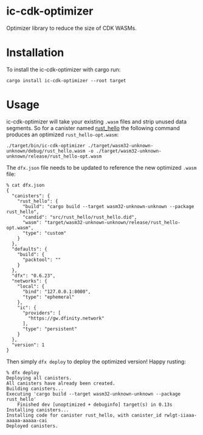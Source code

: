 # ic-cdk-optimizer
Optimizer library to reduce the size of CDK WASMs.

# Installation
To install the ic-cdk-optimizer with cargo run:

`cargo install ic-cdk-optimizer --root target`

# Usage
ic-cdk-optimizer will take your existing `.wasm` files and strip unused data segments. So for a canister named [rust_hello](https://sdk.dfinity.org/docs/rust-guide/rust-quickstart.html) the following command produces an optimized `rust_hello-opt.wasm`:

```
./target/bin/ic-cdk-optimizer ./target/wasm32-unknown-unknown/debug/rust_hello.wasm -o ./target/wasm32-unknown-unknown/release/rust_hello-opt.wasm
```

The `dfx.json` file needs to be updated to reference the new optimized `.wasm` file:

```
% cat dfx.json
{
  "canisters": {
    "rust_hello": {
      "build": "cargo build --target wasm32-unknown-unknown --package rust_hello",
      "candid": "src/rust_hello/rust_hello.did",
      "wasm": "target/wasm32-unknown-unknown/release/rust_hello-opt.wasm",
      "type": "custom"
    }
  },
  "defaults": {
    "build": {
      "packtool": ""
    }
  },
  "dfx": "0.6.23",
  "networks": {
    "local": {
      "bind": "127.0.0.1:8000",
      "type": "ephemeral"
    },
    "ic": {
      "providers": [
        "https://gw.dfinity.network"
      ],
      "type": "persistent"
    }
  },
  "version": 1
}
```

Then simply `dfx deploy` to deploy the optimized version! Happy rusting:

```
% dfx deploy
Deploying all canisters.
All canisters have already been created.
Building canisters...
Executing 'cargo build --target wasm32-unknown-unknown --package rust_hello'
    Finished dev [unoptimized + debuginfo] target(s) in 0.13s
Installing canisters...
Installing code for canister rust_hello, with canister_id rwlgt-iiaaa-aaaaa-aaaaa-cai
Deployed canisters.
```
